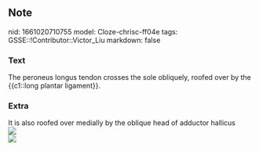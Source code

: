## Note
nid: 1661020710755
model: Cloze-chrisc-ff04e
tags: GSSE::!Contributor::Victor_Liu
markdown: false

### Text
The peroneus longus tendon crosses the sole obliquely, roofed over by the {{c1::long plantar ligament}}.

### Extra
<div>
  It is also roofed over medially by the oblique head of adductor
  hallicus
</div><img src=
"paste-e86c18d2511f8b56f38789470fc85a9ac31ab57a.jpg">
<div><img src=
"paste-6b2085c4b3d77535fb01d525077e85b626a3ee77.jpg"></div>
